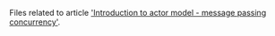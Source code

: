 Files related to article ['Introduction to actor model - message passing concurrency'](https://www.linkedin.com/pulse/introduction-actor-model-message-passing-tomasz-wola%C5%84ski).
